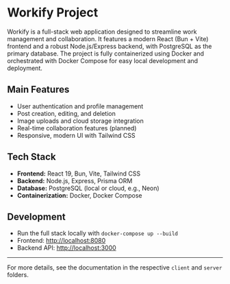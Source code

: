 # Workify Project

Workify is a full-stack web application designed to streamline work management and collaboration. It features a modern React (Bun + Vite) frontend and a robust Node.js/Express backend, with PostgreSQL as the primary database. The project is fully containerized using Docker and orchestrated with Docker Compose for easy local development and deployment.

## Main Features

- User authentication and profile management
- Post creation, editing, and deletion
- Image uploads and cloud storage integration
- Real-time collaboration features (planned)
- Responsive, modern UI with Tailwind CSS

## Tech Stack

- **Frontend:** React 19, Bun, Vite, Tailwind CSS
- **Backend:** Node.js, Express, Prisma ORM
- **Database:** PostgreSQL (local or cloud, e.g., Neon)
- **Containerization:** Docker, Docker Compose

## Development

- Run the full stack locally with `docker-compose up --build`
- Frontend: [http://localhost:8080](http://localhost:8080)
- Backend API: [http://localhost:3000](http://localhost:3000)

---

For more details, see the documentation in the respective `client` and `server` folders.
